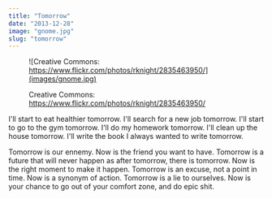 ```yaml
---
title: "Tomorrow"
date: "2013-12-28"
image: "gnome.jpg"
slug: "tomorrow"
---
```


<figure>

![Creative Commons: https://www.flickr.com/photos/rknight/2835463950/](images/gnome.jpg)

<figcaption>

Creative Commons: https://www.flickr.com/photos/rknight/2835463950/

</figcaption>

</figure>

I'll start to eat healthier tomorrow. I'll search for a new job tomorrow. I'll start to go to the gym tomorrow. I'll do my homework tomorrow. I'll clean up the house tomorrow. I'll write the book I always wanted to write tomorrow.

Tomorrow is our ennemy. Now is the friend you want to have. Tomorrow is a future that will never happen as after tomorrow, there is tomorrow. Now is the right moment to make it happen. Tomorrow is an excuse, not a point in time. Now is a synonym of action. Tomorrow is a lie to ourselves. Now is your chance to go out of your comfort zone, and do epic shit.
